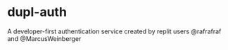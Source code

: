 # dupl-auth
A developer-first authentication service created by replit users @rafrafraf and @MarcusWeinberger
